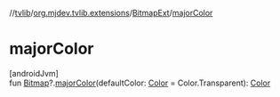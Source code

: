 //[tvlib](../../../index.md)/[org.mjdev.tvlib.extensions](../index.md)/[BitmapExt](index.md)/[majorColor](major-color.md)

# majorColor

[androidJvm]\
fun [Bitmap](https://developer.android.com/reference/kotlin/android/graphics/Bitmap.html)?.[majorColor](major-color.md)(defaultColor: [Color](https://developer.android.com/reference/kotlin/androidx/compose/ui/graphics/Color.html) = Color.Transparent): [Color](https://developer.android.com/reference/kotlin/androidx/compose/ui/graphics/Color.html)
